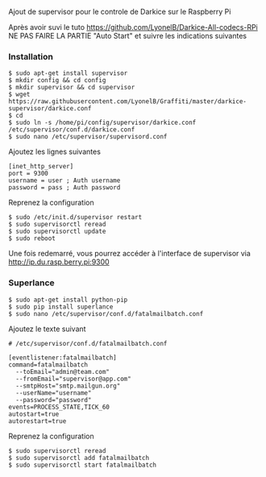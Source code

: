 Ajout de supervisor pour le controle de Darkice sur le Raspberry Pi

Après avoir suvi le tuto https://github.com/LyonelB/Darkice-All-codecs-RPi
NE PAS FAIRE LA PARTIE "Auto Start" et suivre les indications suivantes

### Installation

    $ sudo apt-get install supervisor
    $ mkdir config && cd config
    $ mkdir supervisor && cd supervisor
    $ wget https://raw.githubusercontent.com/LyonelB/Graffiti/master/darkice-supervisor/darkice.conf
    $ cd
    $ sudo ln -s /home/pi/config/supervisor/darkice.conf /etc/supervisor/conf.d/darkice.conf
    $ sudo nano /etc/supervisor/supervisord.conf    

Ajoutez les lignes suivantes

    [inet_http_server]
    port = 9300
    username = user ; Auth username
    password = pass ; Auth password
    
Reprenez la configuration

    $ sudo /etc/init.d/supervisor restart
    $ sudo supervisorctl reread
    $ sudo supervisorctl update
    $ sudo reboot

Une fois redemarré, vous pourrez accéder à l'interface de supervisor via http://ip.du.rasp.berry.pi:9300

### Superlance

    $ sudo apt-get install python-pip
    $ sudo pip install superlance
    $ sudo nano /etc/supervisor/conf.d/fatalmailbatch.conf
    
Ajoutez le texte suivant    
    
    # /etc/supervisor/conf.d/fatalmailbatch.conf 

    [eventlistener:fatalmailbatch]
    command=fatalmailbatch 
      --toEmail="admin@team.com" 
      --fromEmail="supervisor@app.com" 
      --smtpHost="smtp.mailgun.org" 
      --userName="username" 
      --password="password"
    events=PROCESS_STATE,TICK_60
    autostart=true
    autorestart=true

Reprenez la configuration 

    $ sudo supervisorctl reread
    $ sudo supervisorctl add fatalmailbatch
    $ sudo supervisorctl start fatalmailbatch
